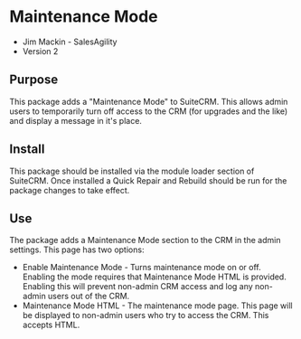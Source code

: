 # Maintenance Mode

- Jim Mackin - SalesAgility
- Version 2

## Purpose
This package adds a "Maintenance Mode" to SuiteCRM. This allows admin users to temporarily turn off access to the CRM (for upgrades and the like) and display a message in it's place.

## Install
This package should be installed via the module loader section of SuiteCRM.
Once installed a Quick Repair and Rebuild should be run for the package changes to take effect.

## Use
The package adds a Maintenance Mode section to the CRM in the admin settings. This page has two options:
- Enable Maintenance Mode - Turns maintenance mode on or off. Enabling the mode requires that Maintenance Mode HTML is provided. Enabling this will prevent non-admin CRM access and log any non-admin users out of the CRM.
- Maintenance Mode HTML - The maintenance mode page. This page will be displayed to non-admin users who try to access the CRM. This accepts HTML.

